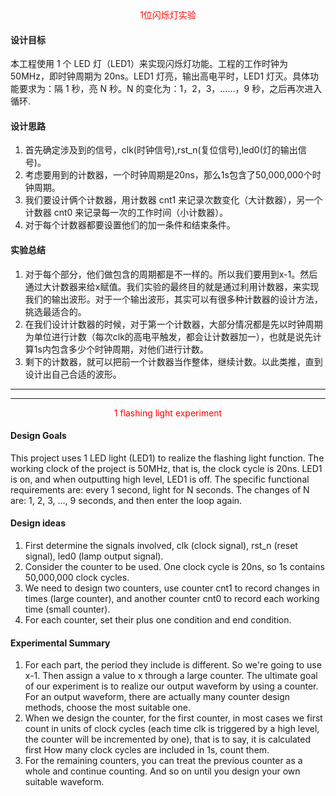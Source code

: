 <div align = "center" style = "color:red">1位闪烁灯实验</div>

#### <b>设计目标</b>
本工程使用 1 个 LED 灯（LED1）来实现闪烁灯功能。工程的工作时钟为 50MHz，即时钟周期为 20ns。LED1 灯亮，输出高电平时，LED1 灯灭。具体功能要求为：隔 1 秒，亮 N 秒。N 的变化为：1，2，3，……，9 秒，之后再次进入循环.

#### <b>设计思路</b>
1. 首先确定涉及到的信号，clk(时钟信号),rst_n(复位信号),led0(灯的输出信号)。
2. 考虑要用到的计数器，一个时钟周期是20ns，那么1s包含了50,000,000个时钟周期。
3. 我们要设计俩个计数器，用计数器 cnt1 来记录次数变化（大计数器），另一个计数器 cnt0 来记录每一次的工作时间（小计数器）。
4. 对于每个计数器都要设置他们的加一条件和结束条件。


#### <b>实验总结</b>
1. 对于每个部分，他们做包含的周期都是不一样的。所以我们要用到x-1。然后通过大计数器来给x赋值。我们实验的最终目的就是通过利用计数器，来实现我们的输出波形。对于一个输出波形，其实可以有很多种计数器的设计方法，挑选最适合的。
2. 在我们设计计数器的时候，对于第一个计数器，大部分情况都是先以时钟周期为单位进行计数（每次clk的高电平触发，都会让计数器加一），也就是说先计算1s内包含多少个时钟周期，对他们进行计数。
3. 剩下的计数器，就可以把前一个计数器当作整体，继续计数。以此类推，直到设计出自己合适的波形。

***
***
<div align = "center" style = "color:red">1 flashing light experiment</div>

#### <b>Design Goals</b>
This project uses 1 LED light (LED1) to realize the flashing light function. The working clock of the project is 50MHz, that is, the clock cycle is 20ns. LED1 is on, and when outputting high level, LED1 is off. The specific functional requirements are: every 1 second, light for N seconds. The changes of N are: 1, 2, 3, ..., 9 seconds, and then enter the loop again.

#### <b>Design ideas</b>
1. First determine the signals involved, clk (clock signal), rst_n (reset signal), led0 (lamp output signal).
2. Consider the counter to be used. One clock cycle is 20ns, so 1s contains 50,000,000 clock cycles.
3. We need to design two counters, use counter cnt1 to record changes in times (large counter), and another counter cnt0 to record each working time (small counter).
4. For each counter, set their plus one condition and end condition.


#### <b>Experimental Summary</b>
1. For each part, the period they include is different. So we're going to use x-1. Then assign a value to x through a large counter. The ultimate goal of our experiment is to realize our output waveform by using a counter. For an output waveform, there are actually many counter design methods, choose the most suitable one.
2. When we design the counter, for the first counter, in most cases we first count in units of clock cycles (each time clk is triggered by a high level, the counter will be incremented by one), that is to say, it is calculated first How many clock cycles are included in 1s, count them.
3. For the remaining counters, you can treat the previous counter as a whole and continue counting. And so on until you design your own suitable waveform.
